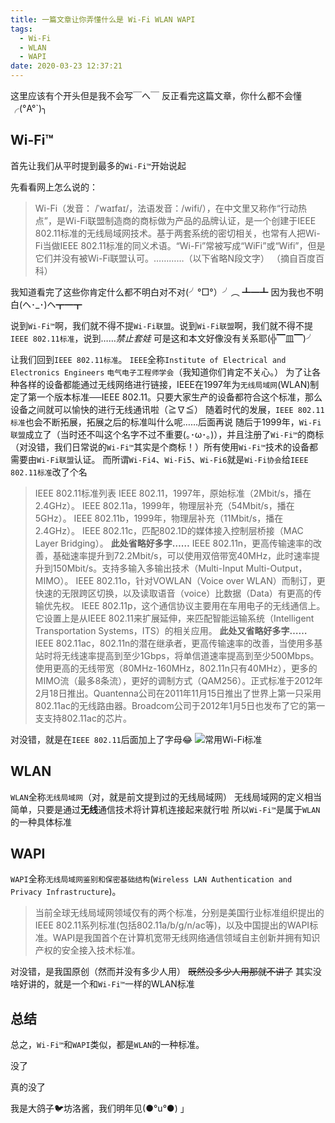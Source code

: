 ```yaml
---
title: 一篇文章让你弄懂什么是 Wi-Fi WLAN WAPI
tags:
  - Wi-Fi
  - WLAN
  - WAPI
date: 2020-03-23 12:37:21
---
```



这里应该有个开头但是我不会写￣へ￣
反正看完这篇文章，你什么都不会懂╭(°A°`)╮

## Wi-Fi™

首先让我们从平时提到最多的`Wi-Fi™`开始说起

先看看网上怎么说的：
> Wi-Fi（发音： /ˈwaɪfaɪ/，法语发音：/wifi/），在中文里又称作“行动热点”，是Wi-Fi联盟制造商的商标做为产品的品牌认证，是一个创建于IEEE 802.11标准的无线局域网技术。基于两套系统的密切相关，也常有人把Wi-Fi当做IEEE 802.11标准的同义术语。“Wi-Fi”常被写成“WiFi”或“Wifi”，但是它们并没有被Wi-Fi联盟认可。…………（以下省略N段文字）
（摘自百度百科）

我知道看完了这些你肯定什么都不明白对不对(╯°□°）╯︵ ┻━┻
因为我也不明白(ヘ･_･)ヘ┳━┳

说到`Wi-Fi™`啊，我们就不得不提`Wi-Fi联盟`。说到`Wi-Fi联盟`啊，我们就不得不提`IEEE 802.11标准`，说到……*禁止套娃*
可是这和本文好像没有关系耶(╬▔皿▔)╯

让我们回到`IEEE 802.11标准`。
`IEEE`全称`Institute of Electrical and Electronics Engineers` `电气电子工程师学会`（我知道你们肯定不关心。）
为了让各种各样的设备都能通过无线网络进行链接，IEEE在1997年为`无线局域网`(WLAN)制定了第一个版本标准──IEEE 802.11。只要大家生产的设备都符合这个标准，那么设备之间就可以愉快的进行无线通讯啦（≧∇≦）
随着时代的发展，`IEEE 802.11标准`也会不断拓展，拓展之后的标准叫什么呢……后面再说
随后于1999年，`Wi-Fi联盟`成立了（当时还不叫这个名字不过不重要(｡･ω･｡)），并且注册了`Wi-Fi™`的商标（对没错，我们日常说的`Wi-Fi™`其实是个商标！）所有使用`Wi-Fi™`技术的设备都需要由`Wi-Fi联盟`认证。
而所谓`Wi-Fi4`、`Wi-Fi5`、`Wi-Fi6`就是`Wi-Fi协会`给`IEEE 802.11标准`改了个名

>IEEE 802.11标准列表
IEEE 802.11，1997年，原始标准（2Mbit/s，播在2.4GHz）。
IEEE 802.11a，1999年，物理层补充（54Mbit/s，播在5GHz）。
IEEE 802.11b，1999年，物理层补充（11Mbit/s，播在2.4GHz）。
IEEE 802.11c，匹配802.1D的媒体接入控制层桥接（MAC Layer Bridging）。
**此处省略好多字……**
IEEE 802.11n，更高传输速率的改善，基础速率提升到72.2Mbit/s，可以使用双倍带宽40MHz，此时速率提升到150Mbit/s。支持多输入多输出技术（Multi-Input Multi-Output，MIMO）。
IEEE 802.11o，针对VOWLAN（Voice over WLAN）而制订，更快速的无限跨区切换，以及读取语音（voice）比数据（Data）有更高的传输优先权。
IEEE 802.11p，这个通信协议主要用在车用电子的无线通信上。它设置上是从IEEE 802.11来扩展延伸，来匹配智能运输系统（Intelligent Transportation Systems，ITS）的相关应用。
**此处又省略好多字……**
IEEE 802.11ac，802.11n的潜在继承者，更高传输速率的改善，当使用多基站时将无线速率提高到至少1Gbps，将单信道速率提高到至少500Mbps。使用更高的无线带宽（80MHz-160MHz，802.11n只有40MHz），更多的MIMO流（最多8条流），更好的调制方式（QAM256）。正式标准于2012年2月18日推出。Quantenna公司在2011年11月15日推出了世界上第一只采用802.11ac的无线路由器。Broadcom公司于2012年1月5日也发布了它的第一支支持802.11ac的芯片。

对没错，就是在`IEEE 802.11`后面加上了字母😂
![常用Wi-Fi标准](https://www.netded.com/uploads/allimg/200219/1_200219213450_1.png)

## WLAN

`WLAN`全称`无线局域网`（对，就是前文提到过的无线局域网）
无线局域网的定义相当简单，只要是通过**无线**通信技术将计算机连接起来就行啦
所以`Wi-Fi™`是属于`WLAN`的一种具体标准

## WAPI

`WAPI`全称`无线局域网鉴别和保密基础结构`(`Wireless LAN Authentication and Privacy Infrastructure`)。
>当前全球无线局域网领域仅有的两个标准，分别是美国行业标准组织提出的IEEE 802.11系列标准(包括802.11a/b/g/n/ac等)，以及中国提出的WAPI标准。WAPI是我国首个在计算机宽带无线网络通信领域自主创新并拥有知识产权的安全接入技术标准。

对没错，是我国原创（然而并没有多少人用）
~~既然没多少人用那就不讲了~~
其实没啥好讲的，就是一个和`Wi-Fi™`一样的WLAN标准

## 总结

总之，`Wi-Fi™`和`WAPI`类似，都是`WLAN`的一种标准。




没了

真的没了


我是大鸽子🐦坊洛酱，我们明年见(●°u°●)​ 」